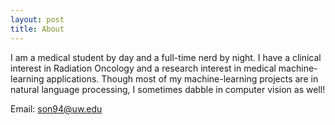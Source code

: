 ```yaml
---
layout: post
title: About
---
```


I am a medical student by day and a full-time nerd by night. I have a clinical interest in Radiation Oncology and a research interest in medical machine-learning applications. Though most of my machine-learning projects are in natural language processing, I sometimes dabble in computer vision as well!

Email: son94@uw.edu
